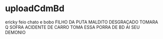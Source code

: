# uploadCdmBd
ericky feio chato e bobo
FILHO 
DA
PUTA
MALDITO 
DESGRAÇADO
TOMARA
Q
SOFRA
ACIDENTE
DE
CARRO
TOMA
ESSA
PORRA
DE 
BD
AI
SEU 
DEMONIO
